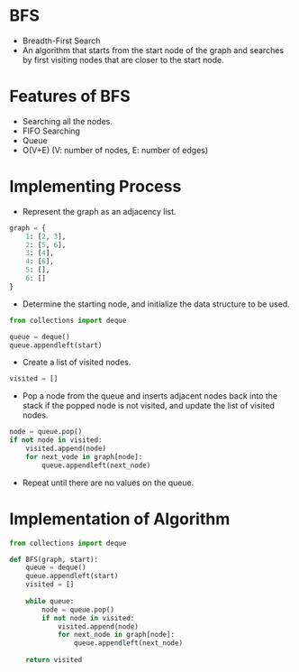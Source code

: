 # BFS
- Breadth-First Search
- An algorithm that starts from the start node of the graph and searches by first visiting nodes that are closer to the start node.

# Features of BFS
- Searching all the nodes.
- FIFO Searching
- Queue
- O(V+E) (V: number of nodes, E: number of edges)
 
# Implementing Process
- Represent the graph as an adjacency list.
```python
graph = {
    1: [2, 3],
    2: [5, 6],
    3: [4],
    4: [6],
    5: [],
    6: []
}
```
- Determine the starting node, and initialize the data structure to be used.
```python
from collections import deque

queue = deque()
queue.appendleft(start)
```
- Create a list of visited nodes.
```python
visited = []
```
- Pop a node from the queue and inserts adjacent nodes back into the stack if the popped node is not visited, and update the list of visited nodes.
```python
node = queue.pop()
if not node in visited:
    visited.append(node)
    for next_vode in graph[node]:
        queue.appendleft(next_node)
```
- Repeat until there are no values ​​on the queue.

# Implementation of Algorithm
```python
from collections import deque

def BFS(graph, start):
    queue = deque()
    queue.appendleft(start)
    visited = []
    
    while queue:
        node = queue.pop()
        if not node in visited:
            visited.append(node)
            for next_node in graph[node]:
                queue.appendleft(next_node)
    
    return visited
```
